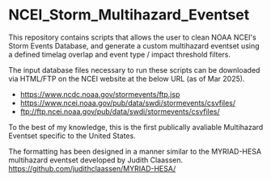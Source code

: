 # NCEI_Storm_Multihazard_Eventset
This repository contains scripts that allows the user to clean NOAA NCEI's Storm Events Database, and generate a custom multihazard eventset using a defined timelag overlap and event type / impact threshold filters.

The input database files necessary to run these scripts can be downloaded via HTML/FTP on the NCEI website at the below URL (as of Mar 2025).
- https://www.ncdc.noaa.gov/stormevents/ftp.jsp
- https://www.ncei.noaa.gov/pub/data/swdi/stormevents/csvfiles/
- ftp://ftp.ncei.noaa.gov/pub/data/swdi/stormevents/csvfiles/

To the best of my knowledge, this is the first publically avaliable Multihazard Eventset specific to the United States.

The formatting has been designed in a manner similar to the MYRIAD-HESA multihazard eventset developed by Judith Claassen.
https://github.com/judithclaassen/MYRIAD-HESA/
